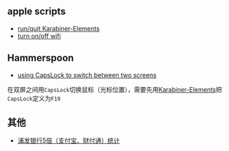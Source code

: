 ## apple scripts
* [run/quit Karabiner-Elements](appleScript/Karabiner-Elements_run_quit.scpt)
* [turn on/off wifi](appleScript/wifi_on_off.scpt)

## Hammerspoon
* [using CapsLock to switch between two screens](Hammerspoon/init.lua)

在双屏之间用`CapsLock`切换鼠标（光标位置），需要先用[Karabiner-Elements](https://github.com/tekezo/Karabiner-Elements)把`CapsLock`定义为`F19`

## 其他
* [浦发银行5倍（支付宝、财付通）统计](%E6%B5%A6%E5%8F%915%E5%80%8D%E7%BB%9F%E8%AE%A1.xlsx?raw=true)
